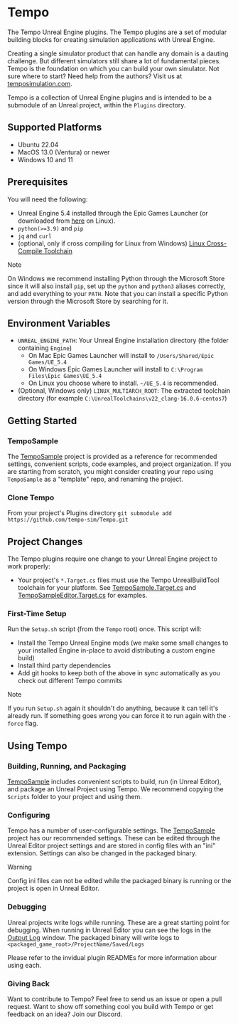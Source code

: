 # Tempo
The Tempo Unreal Engine plugins. The Tempo plugins are a set of modular building blocks for creating simulation applications with Unreal Engine.

Creating a single simulator product that can handle any domain is a dauting challenge. But different simulators still share a lot of fundamental pieces. Tempo is the foundation on which you can build your own simulator. Not sure where to start? Need help from the authors? Visit us at [temposimulation.com](https://temposimulation.com).

Tempo is a collection of Unreal Engine plugins and is intended to be a submodule of an Unreal project, within the `Plugins` directory.

## Supported Platforms
- Ubuntu 22.04
- MacOS 13.0 (Ventura) or newer
- Windows 10 and 11

## Prerequisites
You will need the following:
- Unreal Engine 5.4 installed through the Epic Games Launcher (or downloaded from [here](https://www.unrealengine.com/en-US/linux) on Linux).
- `python(>=3.9)` and `pip`
- `jq` and `curl`
- (optional, only if cross compiling for Linux from Windows) [Linux Cross-Compile Toolchain](https://dev.epicgames.com/documentation/en-us/unreal-engine/linux-development-requirements-for-unreal-engine?application_version=5.4)
> [!Note]
> On Windows we recommend installing Python through the Microsoft Store since it will also install `pip`, set up the `python` and `python3` aliases correctly, and add everything to your `PATH`. Note that you can install a specific Python version through the Microsoft Store by searching for it.

## Environment Variables
- `UNREAL_ENGINE_PATH`: Your Unreal Engine installation directory (the folder containing `Engine`)
  - On Mac Epic Games Launcher will install to `/Users/Shared/Epic Games/UE_5.4`
  - On Windows Epic Games Launcher will install to `C:\Program Files\Epic Games\UE_5.4`
  - On Linux you choose where to install. `~/UE_5.4` is recommended.
- (Optional, Windows only) `LINUX_MULTIARCH_ROOT`: The extracted toolchain directory (for example `C:\UnrealToolchains\v22_clang-16.0.6-centos7`)

## Getting Started
### TempoSample
The [TempoSample](https://github.com/tempo-sim/TempoSample) project is provided as a reference for recommended settings, convenient scripts, code examples, and project organization. If you are starting from scratch, you might consider creating your repo using `TempoSample` as a "template" repo, and renaming the project.

### Clone Tempo
From your project's Plugins directory
`git submodule add https://github.com/tempo-sim/Tempo.git`

## Project Changes
The Tempo plugins require one change to your Unreal Engine project to work properly:
- Your project's `*.Target.cs` files must use the Tempo UnrealBuildTool toolchain for your platform. See [TempoSample.Target.cs](https://github.com/tempo-sim/TempoSample/blob/main/Source/TempoSample.Target.cs) and [TempoSampleEditor.Target.cs](https://github.com/tempo-sim/TempoSample/blob/main/Source/TempoSampleEditor.Target.cs) for examples.

### First-Time Setup
Run the `Setup.sh` script (from the `Tempo` root) once. This script will:
- Install the Tempo Unreal Engine mods (we make some small changes to your installed Engine in-place to avoid distributing a custom engine build)
- Install third party dependencies
- Add git hooks to keep both of the above in sync automatically as you check out different Tempo commits
> [!Note]
> If you run `Setup.sh` again it shouldn't do anything, because it can tell it's already run. If something goes wrong you can force it to run again with the `-force` flag.

## Using Tempo
### Building, Running, and Packaging
[TempoSample](https://github.com/tempo-sim/TempoSample) includes convenient scripts to build, run (in Unreal Editor), and package an Unreal Project using Tempo. We recommend copying the `Scripts` folder to your project and using them.

### Configuring
Tempo has a number of user-configurable settings. The [TempoSample](https://github.com/tempo-sim/TempoSample) project has our recommended settings. These can be edited through the Unreal Editor project settings and are stored in config files with an "ini" extension. Settings can also be changed in the packaged binary.
> [!Warning]
> Config ini files can not be edited while the packaged binary is running or the project is open in Unreal Editor.

### Debugging
Unreal projects write logs while running. These are a great starting point for debugging.
When running in Unreal Editor you can see the logs in the [Output Log](https://dev.epicgames.com/documentation/en-us/unreal-engine/logging-in-unreal-engine) window.
The packaged binary will write logs to `<packaged_game_root>/ProjectName/Saved/Logs`

Please refer to the invidual plugin READMEs for more information abour using each.

### Giving Back
Want to contribute to Tempo? Feel free to send us an issue or open a pull request. Want to show off something cool you build with Tempo or get feedback on an idea? Join our Discord.
